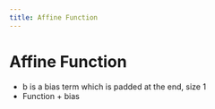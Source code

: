 ```yaml
---
title: Affine Function
---
```


# Affine Function
- b is a bias term which is padded at the end, size 1
- Function + bias




















